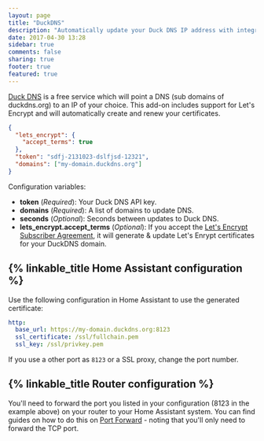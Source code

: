 ```yaml
---
layout: page
title: "DuckDNS"
description: "Automatically update your Duck DNS IP address with integrated HTTPS support via Let's Encrypt."
date: 2017-04-30 13:28
sidebar: true
comments: false
sharing: true
footer: true
featured: true
---
```


[Duck DNS](https://duckdns.org/) is a free service which will point a DNS (sub domains of duckdns.org) to an IP of your choice. This add-on includes support for Let's Encrypt and will automatically create and renew your certificates.

```json
{
  "lets_encrypt": {
    "accept_terms": true
  },
  "token": "sdfj-2131023-dslfjsd-12321",
  "domains": ["my-domain.duckdns.org"]
}
```

Configuration variables:

- **token** (*Required*): Your Duck DNS API key.
- **domains** (*Required*): A list of domains to update DNS.
- **seconds** (*Optional*): Seconds between updates to Duck DNS.
- **lets_encrypt.accept_terms** (*Optional*): If you accept the [Let's Encrypt Subscriber Agreement][le], it will generate & update Let's Enrypt certificates for your DuckDNS domain.

[le]: https://letsencrypt.org/repository/

## {% linkable_title Home Assistant configuration %}

Use the following configuration in Home Assistant to use the generated certificate:

```yaml
http:
  base_url: https://my-domain.duckdns.org:8123
  ssl_certificate: /ssl/fullchain.pem
  ssl_key: /ssl/privkey.pem
```

If you use a other port as `8123` or a SSL proxy, change the port number.

## {% linkable_title Router configuration %}

You'll need to forward the port you listed in your configuration (8123 in the example above) on your router to your Home Assistant system. You can find guides on how to do this on [Port Forward](https://portforward.com/) - noting that you'll only need to forward the TCP port.
